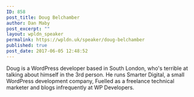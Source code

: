 ```yaml
---
ID: 858
post_title: Doug Belchamber
author: Dan Maby
post_excerpt: ""
layout: wpldn_speaker
permalink: https://wpldn.uk/speaker/doug-belchamber
published: true
post_date: 2017-06-05 12:48:52
---
```

Doug is a WordPress developer based in South London, who's terrible at talking about himself in the 3rd person. He runs Smarter Digital, a small WordPress development company, Fuelled as a freelance technical marketer and blogs infrequently at WP Developers.